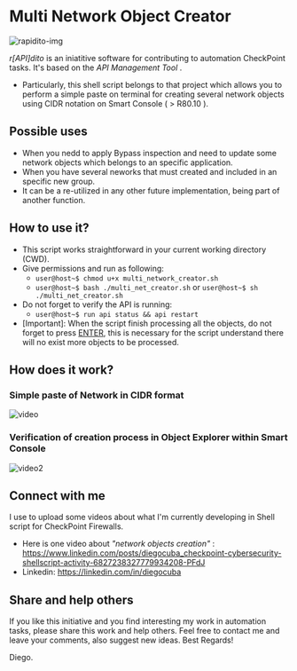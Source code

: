 

# Multi Network Object Creator #
![rapidito-img](https://user-images.githubusercontent.com/15971140/129296008-cec4df7f-a828-4b1d-875d-9796e2e5f6f1.JPG)

*r[API]dito* is an iniatitive software for contributing to automation CheckPoint tasks. It's based on the _API Management Tool_ .

- Particularly, this shell script belongs to that project which allows you to perform a simple paste on terminal for creating several network objects using CIDR notation on Smart Console ( > R80.10 ).
## Possible uses ##
- When you nedd to apply Bypass inspection and need to update some network objects which belongs to an specific application.
- When you have several neworks that must created and included in an specific new group. 
- It can be a re-utilized in any other future implementation, being part of another function.

## How to use it? ##
- This script works straightforward in your current working directory (CWD).
- Give permissions and run as following: 
  - `user@host~$ chmod u+x multi_network_creator.sh`
  - `user@host~$ bash ./multi_net_creator.sh` or `user@host~$ sh ./multi_net_creator.sh` 
- Do not forget to verify the API is running: 
  - `user@host~$ run api status && api restart ` 
- [Important]: When the script finish processing all the objects, do not forget to press [ENTER](↵), this is necessary for the script understand there will no exist more objects to be processed. 

## How does it work? ##
### Simple paste of Network in CIDR format  ###
![video](https://user-images.githubusercontent.com/15971140/129293935-218a8743-917b-445f-8155-162b4c9c2204.gif)
### Verification of creation process in Object Explorer within Smart Console ###
![video2](https://user-images.githubusercontent.com/15971140/129294281-1c555ccd-13ee-4d04-958c-8eae962b894a.gif)

## Connect with me ##
I use to upload some videos about what I'm currently developing in Shell script for CheckPoint Firewalls.
- Here is one video about _"network objects creation"_ : https://www.linkedin.com/posts/diegocuba_checkpoint-cybersecurity-shellscript-activity-6827238327779934208-PFdJ 
- Linkedin: https://linkedin.com/in/diegocuba

## Share and help others ##
If you like this initiative and you find interesting my work in automation tasks, please share this work and help others. Feel free to contact me and leave your comments, also suggest new ideas. Best Regards!

Diego.
